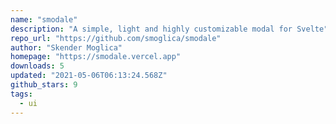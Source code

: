 ```yaml
---
name: "smodale"
description: "A simple, light and highly customizable modal for Svelte"
repo_url: "https://github.com/smoglica/smodale"
author: "Skender Moglica"
homepage: "https://smodale.vercel.app"
downloads: 5
updated: "2021-05-06T06:13:24.568Z"
github_stars: 9
tags: 
  - ui
---
```

